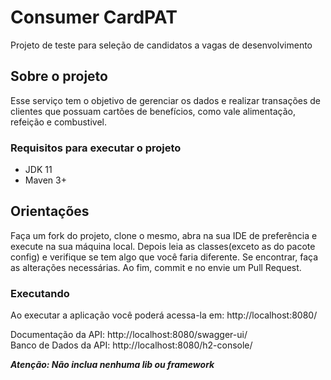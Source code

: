 # Consumer CardPAT

Projeto de teste para seleção de candidatos a vagas de desenvolvimento

## Sobre o projeto

Esse serviço tem o objetivo de gerenciar os dados e realizar transações de clientes que possuam cartões de benefícios,
como vale alimentação, refeição e combustivel.

### Requisitos para executar o projeto

- JDK 11
- Maven 3+

## Orientações

Faça um fork do projeto, clone o mesmo, abra na sua IDE de preferência e execute na sua máquina local. Depois leia as
classes(exceto as do pacote config) e verifique se tem algo que você faria diferente. Se encontrar, faça as alterações
necessárias. Ao fim, commit e no envie um Pull Request.

### Executando

<p>Ao executar a aplicação você poderá acessa-la em: http://localhost:8080/</p>
<p>Documentação da API: http://localhost:8080/swagger-ui/ <br/>
Banco de Dados da API: http://localhost:8080/h2-console/ <br/></p>

***Atenção: Não inclua nenhuma lib ou framework***  

